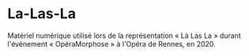 # La-Las-La
Matériel numérique utilisé lors de la représentation « Là Las La » durant l'événement « OpéraMorphose » à l'Opéra de Rennes, en 2020.
